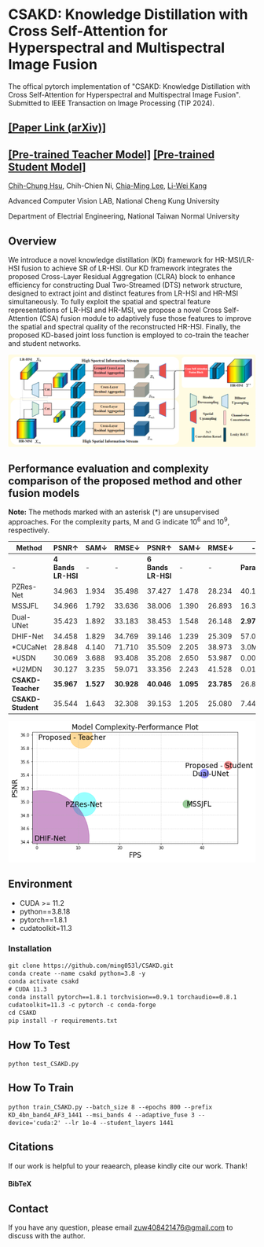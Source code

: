 # CSAKD: Knowledge Distillation with Cross Self-Attention for Hyperspectral and Multispectral Image Fusion

The offical pytorch implementation of "CSAKD: Knowledge Distillation with Cross Self-Attention for Hyperspectral and Multispectral Image Fusion". Submitted to IEEE Transaction on Image Processing (TIP 2024).

## [[Paper Link (arXiv)]](https://arxiv.org/pdf/2406.19666)

## [[Pre-trained Teacher Model]](https://drive.google.com/drive/folders/1qM5KeAuC44srurE536y8iAbtUH8-x0VR?usp=sharing)  [[Pre-trained Student Model]](https://drive.google.com/drive/folders/1qM5KeAuC44srurE536y8iAbtUH8-x0VR?usp=sharing) 

[Chih-Chung Hsu](https://cchsu.info/), Chih-Chien Ni, [Chia-Ming Lee](https://ming053l.github.io/), [Li-Wei Kang](https://scholar.google.com/citations?user=QwSzhgEAAAAJ&hl=zh-TW)

Advanced Computer Vision LAB, National Cheng Kung University

Department of Electrial Engineering, National Taiwan Normal University


## Overview

We introduce a novel knowledge distillation (KD) framework for HR-MSI/LR-HSI fusion to achieve SR of LR-HSI. Our KD framework integrates the proposed Cross-Layer Residual Aggregation (CLRA) block to enhance efficiency for constructing Dual Two-Streamed (DTS) network structure, designed to extract joint and distinct features from LR-HSI and HR-MSI simultaneously. To fully exploit the spatial and spectral feature representations of LR-HSI and HR-MSI, we propose a novel Cross Self-Attention (CSA) fusion module to adaptively fuse those features to improve the spatial and spectral quality of the reconstructed HR-HSI. Finally, the proposed KD-based joint loss function is employed to co-train the teacher and student networks.

<img src=".\figures\network.png" width="800"/>

## Performance evaluation and complexity comparison of the proposed method and other fusion models

**Note:** The methods marked with an asterisk (*) are unsupervised approaches. For the complexity parts, M and G indicate $10^6$ and $10^9$, respectively.

| Method                | PSNR↑  | SAM↓  | RMSE↓  | PSNR↑  | SAM↓  | RMSE↓  | - | - | - | - |
|-----------------------|--------|-------|--------|--------|-------|--------|---------|---------|----------|---------|
|            -          | **4 Bands LR-HSI** |   -    |    -   | **6 Bands LR-HSI** |  -  |  -   |  **Params**   |  **FLOPs**  |  **Run-time**  |  **Memory**  |
| PZRes-Net    | 34.963 | 1.934 | 35.498 | 37.427 | 1.478 | 28.234 | 40.15M  | 5262G   | 0.0141s  | 11059MB |
| MSSJFL       | 34.966 | 1.792 | 33.636 | 38.006 | 1.390 | 26.893 | 16.33M  | 175.56G | 0.0128s  | **1349M**  |
| Dual-UNet    | 35.423 | 1.892 | 33.183 | 38.453 | 1.548 | 26.148 | **2.97M**  | **88.65G** | 0.0127s  | 2152M  |
| DHIF-Net     | 34.458 | 1.829 | 34.769 | 39.146 | 1.239 | 25.309 | 57.04M  | 13795G  | 6.005s   | 29381M |
| *CUCaNet     | 28.848 | 4.140 | 71.710 | 35.509 | 2.205 | 38.973 | 3.0M    | 40.0G   | 2070.01s | -       |
| *USDN        | 30.069 | 3.688 | 93.408 | 35.208 | 2.650 | 53.987 | 0.006M  | 1.0G    | 28.83s   | -       |
| *U2MDN       | 30.127 | 3.235 | 59.071 | 33.356 | 2.243 | 41.528 | 0.01M   | 4.0G    | 547.28s  | -       |
| **CSAKD-Teacher**  | **35.967** | **1.527** | **30.928** | **40.046** | **1.095** | **23.785** | 26.8M   | 941.77G | 0.0134s  | 8733M  |
| **CSAKD-Student**  | 35.544 | 1.643 | 32.308 | 39.153 | 1.205 | 25.080 | 7.44M   | 144.77G | **0.0121s** | 1653M  |


<img src=".\figures\complexity.png" width="560"/>


## Environment

- CUDA >= 11.2
- python==3.8.18
- pytorch==1.8.1 
- cudatoolkit=11.3 

### Installation
```
git clone https://github.com/ming053l/CSAKD.git
conda create --name csakd python=3.8 -y
conda activate csakd
# CUDA 11.3
conda install pytorch==1.8.1 torchvision==0.9.1 torchaudio==0.8.1 cudatoolkit=11.3 -c pytorch -c conda-forge
cd CSAKD
pip install -r requirements.txt
```

## How To Test

```
python test_CSAKD.py
```

## How To Train

```
python train_CSAKD.py --batch_size 8 --epochs 800 --prefix KD_4bn_band4_AF3_1441 --msi_bands 4 --adaptive_fuse 3 --device='cuda:2' --lr 1e-4 --student_layers 1441
```

## Citations

If our work is helpful to your reaearch, please kindly cite our work. Thank!

#### BibTeX


## Contact
If you have any question, please email zuw408421476@gmail.com to discuss with the author.
